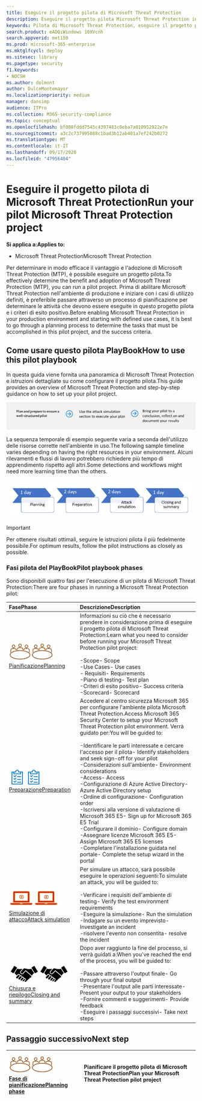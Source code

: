```yaml
---
title: Eseguire il progetto pilota di Microsoft Threat Protection
description: Eseguire il progetto pilota Microsoft Threat Protection in produzione per determinare in modo efficace i vantaggi e l'adozione di Microsoft Threat Protection (MTP).
keywords: Pilota di Microsoft Threat Protection, eseguire il progetto pilota di Microsoft Threat Protection, valutare Microsoft Threat Protection in produzione, progetto pilota di Microsoft Threat Protection, sicurezza cibernetica, Advanced Persistent Threat, sicurezza dell'organizzazione, dispositivi, dispositivo, identità, utenti, dati, applicazioni, incidenti, analisi automatizzata e correzione, ricerca avanzata
search.product: eADQiWindows 10XVcnh
search.appverid: met150
ms.prod: microsoft-365-enterprise
ms.mktglfcycl: deploy
ms.sitesec: library
ms.pagetype: security
f1.keywords:
- NOCSH
ms.author: dolmont
author: DulceMontemayor
ms.localizationpriority: medium
manager: dansimp
audience: ITPro
ms.collection: M365-security-compliance
ms.topic: conceptual
ms.openlocfilehash: bf080fddd7545c4397483c0eba7a010952922e7e
ms.sourcegitcommit: a3c2c737995088c1bad3b12ab401a7ef242b0272
ms.translationtype: MT
ms.contentlocale: it-IT
ms.lasthandoff: 09/17/2020
ms.locfileid: "47956404"
---
```

# <a name="run-your-pilot-microsoft-threat-protection-project"></a><span data-ttu-id="d7fe1-104">Eseguire il progetto pilota di Microsoft Threat Protection</span><span class="sxs-lookup"><span data-stu-id="d7fe1-104">Run your pilot Microsoft Threat Protection project</span></span> 

<span data-ttu-id="d7fe1-105">**Si applica a:**</span><span class="sxs-lookup"><span data-stu-id="d7fe1-105">**Applies to:**</span></span>
- <span data-ttu-id="d7fe1-106">Microsoft Threat Protection</span><span class="sxs-lookup"><span data-stu-id="d7fe1-106">Microsoft Threat Protection</span></span>

<span data-ttu-id="d7fe1-107">Per determinare in modo efficace il vantaggio e l'adozione di Microsoft Threat Protection (MTP), è possibile eseguire un progetto pilota.</span><span class="sxs-lookup"><span data-stu-id="d7fe1-107">To effectively determine the benefit and adoption of Microsoft Threat Protection (MTP), you can run a pilot project.</span></span> <span data-ttu-id="d7fe1-108">Prima di abilitare Microsoft Threat Protection nell'ambiente di produzione e iniziare con i casi di utilizzo definiti, è preferibile passare attraverso un processo di pianificazione per determinare le attività che devono essere eseguite in questo progetto pilota e i criteri di esito positivo.</span><span class="sxs-lookup"><span data-stu-id="d7fe1-108">Before enabling Microsoft Threat Protection in your production environment and starting with defined use cases, it is best to go through a planning process to determine the tasks that must be accomplished in this pilot project, and the success criteria.</span></span> 


## <a name="how-to-use-this-pilot-playbook"></a><span data-ttu-id="d7fe1-109">Come usare questo pilota PlayBook</span><span class="sxs-lookup"><span data-stu-id="d7fe1-109">How to use this pilot playbook</span></span>

<span data-ttu-id="d7fe1-110">In questa guida viene fornita una panoramica di Microsoft Threat Protection e istruzioni dettagliate su come configurare il progetto pilota.</span><span class="sxs-lookup"><span data-stu-id="d7fe1-110">This guide provides an overview of Microsoft Threat Protection and step-by-step guidance on how to set up your pilot project.</span></span> 

![Fasi di esecuzione di un pilota di Microsoft Threat Protection](../../media/pilotphases.png)

<span data-ttu-id="d7fe1-112">La sequenza temporale di esempio seguente varia a seconda dell'utilizzo delle risorse corrette nell'ambiente in uso.</span><span class="sxs-lookup"><span data-stu-id="d7fe1-112">The following sample timeline varies depending on having the right resources in your environment.</span></span> <span data-ttu-id="d7fe1-113">Alcuni rilevamenti e flussi di lavoro potrebbero richiedere più tempo di apprendimento rispetto agli altri.</span><span class="sxs-lookup"><span data-stu-id="d7fe1-113">Some detections and workflows might need more learning time than the others.</span></span>

![Sequenza temporale di esempio per l'esecuzione di un pilota di Microsoft Threat Protection](../../media/pilotimeline.png)

>[!IMPORTANT]
><span data-ttu-id="d7fe1-115">Per ottenere risultati ottimali, seguire le istruzioni pilota il più fedelmente possibile.</span><span class="sxs-lookup"><span data-stu-id="d7fe1-115">For optimum results, follow the pilot instructions as closely as possible.</span></span>


### <a name="pilot-playbook-phases"></a><span data-ttu-id="d7fe1-116">Fasi pilota del PlayBook</span><span class="sxs-lookup"><span data-stu-id="d7fe1-116">Pilot playbook phases</span></span> 

<span data-ttu-id="d7fe1-117">Sono disponibili quattro fasi per l'esecuzione di un pilota di Microsoft Threat Protection:</span><span class="sxs-lookup"><span data-stu-id="d7fe1-117">There are four phases in running a Microsoft Threat Protection pilot:</span></span>

|<span data-ttu-id="d7fe1-118">Fase</span><span class="sxs-lookup"><span data-stu-id="d7fe1-118">Phase</span></span> | <span data-ttu-id="d7fe1-119">Descrizione</span><span class="sxs-lookup"><span data-stu-id="d7fe1-119">Description</span></span> | 
|:-------|:-----|
| <span data-ttu-id="d7fe1-120">![Pianificazione](../../media/mtp/plan.png)</span><span class="sxs-lookup"><span data-stu-id="d7fe1-120">![Planning](../../media/mtp/plan.png)</span></span><br>[<span data-ttu-id="d7fe1-121">Pianificazione</span><span class="sxs-lookup"><span data-stu-id="d7fe1-121">Planning</span></span>](mtp-pilot-plan.md)| <span data-ttu-id="d7fe1-122">Informazioni su ciò che è necessario prendere in considerazione prima di eseguire il progetto pilota di Microsoft Threat Protection:</span><span class="sxs-lookup"><span data-stu-id="d7fe1-122">Learn what you need to consider before running your Microsoft Threat Protection pilot project:</span></span> <br><br><span data-ttu-id="d7fe1-123">-Scope</span><span class="sxs-lookup"><span data-stu-id="d7fe1-123">- Scope</span></span> <br> <span data-ttu-id="d7fe1-124">-Use Cases</span><span class="sxs-lookup"><span data-stu-id="d7fe1-124">- Use cases</span></span> <br><span data-ttu-id="d7fe1-125">- Requisiti</span><span class="sxs-lookup"><span data-stu-id="d7fe1-125">- Requirements</span></span> <br><span data-ttu-id="d7fe1-126">-Piano di testing</span><span class="sxs-lookup"><span data-stu-id="d7fe1-126">- Test plan</span></span> <br> <span data-ttu-id="d7fe1-127">-Criteri di esito positivo</span><span class="sxs-lookup"><span data-stu-id="d7fe1-127">- Success criteria</span></span> <br> <span data-ttu-id="d7fe1-128">-Scorecard</span><span class="sxs-lookup"><span data-stu-id="d7fe1-128">- Scorecard</span></span> 
| <span data-ttu-id="d7fe1-129">![Preparazione](../../media/prepare.png)</span><span class="sxs-lookup"><span data-stu-id="d7fe1-129">![Preparation](../../media/prepare.png)</span></span> <br>[<span data-ttu-id="d7fe1-130">Preparazione</span><span class="sxs-lookup"><span data-stu-id="d7fe1-130">Preparation</span></span>](mtp-evaluation.md)|  <span data-ttu-id="d7fe1-131">Accedere al centro sicurezza Microsoft 365 per configurare l'ambiente pilota Microsoft Threat Protection.</span><span class="sxs-lookup"><span data-stu-id="d7fe1-131">Access Microsoft 365 Security Center to setup your Microsoft Threat Protection pilot  environment.</span></span> <span data-ttu-id="d7fe1-132">Verrà guidato per:</span><span class="sxs-lookup"><span data-stu-id="d7fe1-132">You will be guided to:</span></span><br><br><span data-ttu-id="d7fe1-133">-Identificare le parti interessate e cercare l'accesso per il pilota</span><span class="sxs-lookup"><span data-stu-id="d7fe1-133">- Identify stakeholders and seek sign-off for your pilot</span></span> <br> <span data-ttu-id="d7fe1-134">-Considerazioni sull'ambiente</span><span class="sxs-lookup"><span data-stu-id="d7fe1-134">- Environment considerations</span></span> <br><span data-ttu-id="d7fe1-135">-Access</span><span class="sxs-lookup"><span data-stu-id="d7fe1-135">- Access</span></span> <br><span data-ttu-id="d7fe1-136">-Configurazione di Azure Active Directory</span><span class="sxs-lookup"><span data-stu-id="d7fe1-136">- Azure Active Directory setup</span></span> <br> <span data-ttu-id="d7fe1-137">-Ordine di configurazione</span><span class="sxs-lookup"><span data-stu-id="d7fe1-137">- Configuration order</span></span> <br> <span data-ttu-id="d7fe1-138">-Iscriversi alla versione di valutazione di Microsoft 365 E5</span><span class="sxs-lookup"><span data-stu-id="d7fe1-138">- Sign up for Microsoft 365 E5 Trial</span></span> <br> <span data-ttu-id="d7fe1-139">-Configurare il dominio</span><span class="sxs-lookup"><span data-stu-id="d7fe1-139">- Configure domain</span></span> <br><span data-ttu-id="d7fe1-140">-Assegnare licenze Microsoft 365 E5</span><span class="sxs-lookup"><span data-stu-id="d7fe1-140">- Assign Microsoft 365 E5 licenses</span></span> <br> <span data-ttu-id="d7fe1-141">-Completare l'installazione guidata nel portale</span><span class="sxs-lookup"><span data-stu-id="d7fe1-141">- Complete the setup wizard in the portal</span></span>|
| <span data-ttu-id="d7fe1-142">![Simulazione di attacco](../../media/mtp/run-sim.png)</span><span class="sxs-lookup"><span data-stu-id="d7fe1-142">![Attack simulation](../../media/mtp/run-sim.png)</span></span> <br>[<span data-ttu-id="d7fe1-143">Simulazione di attacco</span><span class="sxs-lookup"><span data-stu-id="d7fe1-143">Attack simulation</span></span>](mtp-pilot-simulate.md) | <span data-ttu-id="d7fe1-144">Per simulare un attacco, sarà possibile eseguire le operazioni seguenti:</span><span class="sxs-lookup"><span data-stu-id="d7fe1-144">To simulate an attack, you will be guided to:</span></span><br><br><span data-ttu-id="d7fe1-145">-Verificare i requisiti dell'ambiente di testing</span><span class="sxs-lookup"><span data-stu-id="d7fe1-145">- Verify the test environment requirements</span></span> <br><span data-ttu-id="d7fe1-146">-Eseguire la simulazione</span><span class="sxs-lookup"><span data-stu-id="d7fe1-146">-  Run the simulation</span></span> <br><span data-ttu-id="d7fe1-147">-Indagare su un evento imprevisto</span><span class="sxs-lookup"><span data-stu-id="d7fe1-147">- Investigate an incident</span></span> <br><span data-ttu-id="d7fe1-148">-risolvere l'evento non consentita</span><span class="sxs-lookup"><span data-stu-id="d7fe1-148">- resolve the incident</span></span> 
| <span data-ttu-id="d7fe1-149">![Chiusura e riepilogo](../../media/mtp/close.png)</span><span class="sxs-lookup"><span data-stu-id="d7fe1-149">![Closing and summary](../../media/mtp/close.png)</span></span> <br>[<span data-ttu-id="d7fe1-150">Chiusura e riepilogo</span><span class="sxs-lookup"><span data-stu-id="d7fe1-150">Closing and summary</span></span>](mtp-pilot-close.md) | <span data-ttu-id="d7fe1-151">Dopo aver raggiunto la fine del processo, si verrà guidati a:</span><span class="sxs-lookup"><span data-stu-id="d7fe1-151">When you've reached the end of the process, you will be guided to:</span></span><br><br><span data-ttu-id="d7fe1-152">-Passare attraverso l'output finale</span><span class="sxs-lookup"><span data-stu-id="d7fe1-152">- Go through your final output</span></span><br><span data-ttu-id="d7fe1-153">-Presentare l'output alle parti interessate</span><span class="sxs-lookup"><span data-stu-id="d7fe1-153">- Present your output to your stakeholders</span></span> <br><span data-ttu-id="d7fe1-154">-Fornire commenti e suggerimenti</span><span class="sxs-lookup"><span data-stu-id="d7fe1-154">- Provide feedback</span></span> <br><span data-ttu-id="d7fe1-155">-Eseguire i passaggi successivi</span><span class="sxs-lookup"><span data-stu-id="d7fe1-155">- Take next steps</span></span> 

## <a name="next-step"></a><span data-ttu-id="d7fe1-156">Passaggio successivo</span><span class="sxs-lookup"><span data-stu-id="d7fe1-156">Next step</span></span>
|<span data-ttu-id="d7fe1-157">![Fase di pianificazione](../../media/mtp/plan.png)</span><span class="sxs-lookup"><span data-stu-id="d7fe1-157">![Planning phase](../../media/mtp/plan.png)</span></span> <br>[<span data-ttu-id="d7fe1-158">Fase di pianificazione</span><span class="sxs-lookup"><span data-stu-id="d7fe1-158">Planning phase</span></span>](mtp-pilot-plan.md) | <span data-ttu-id="d7fe1-159">Pianificare il progetto pilota di Microsoft Threat Protection</span><span class="sxs-lookup"><span data-stu-id="d7fe1-159">Plan your Microsoft Threat Protection pilot project</span></span> 
|:-------|:-----|

